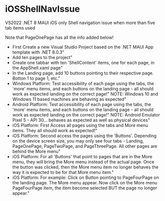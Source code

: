 # iOSShellNavIssue
VS2022 .NET 8 MAUI iOS only Shell navigation issue when more than five tab items used

Note that PageOnePage has all the info added below!

- First Create a new Visual Studio Project based on the .NET MAUI App template with .NET 8.0.3"
- Add ten pages to the project"
- Create one tabbar with ten 'ShellContent' items, one for each page, in the AppShell.xaml page"
- In the Landing page, add 10 buttons pointing to their respective page. Botton 1 to page 1, etc."
- Windows Platform: Test accessibility of each page using the tabs, the 'more' menu items, and each buttons on the landing page - all should work as expected landing on the correct page!"
NOTE: Windows 10 and Windows 11 based machines are behaving as expected"
- Android Platform: Test accessibility of each page using the tabs, the 'more' menu items, and each buttons on the landing page - all should work as expected landing on the correct page!"
NOTE: Android Emulator Pixel 5 - API 30... behaves as expected as well as physical devices"
- iOS Platform: First Access all pages using the tabs and More menu items.  They all should work as expected!"
- iOS Platform: Second access the pages using the 'Buttons'. Depending on the device screen size, you may only see four tabs - Landing, PageOnePage, PageTwoPage, and PageThreePage. All other pages are behind the More menu"
- iOS Platform: For all 'Buttons' that point to pages that are in the More menu, they will bring the More menu instead of the actual page.  Once the button was clicked, then the More menu item no longer behaves the way it is expected to be for that More menu item."
- iOS Platform: For example: Click on Button pointing to PageFourPage on the landing page. The More menu appear. Now click on the More menu PageFourPage item, the item become selected BUT the page no longer appear."
